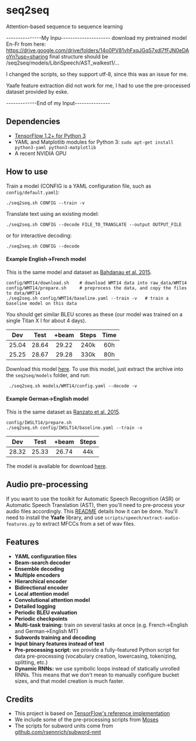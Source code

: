 # seq2seq
Attention-based sequence to sequence learning

---------------My Inpu---------------------
download my pretrained model En-Fr from here: https://drive.google.com/drive/folders/14o0PV81vhFxqJGq57xdl7fFJN0eDAoYn?usp=sharing
final structure should be /seq2seq/models/LibriSpeech/AST_walkest1/...

I changed the scripts, so they support utf-8, since this was an issue for me.



Yaafe feature extraction did not work for me, I had to use the pre-processed dataset provided by eske.

-------------End of my Input---------------




## Dependencies

* [TensorFlow 1.2+ for Python 3](https://www.tensorflow.org/get_started/os_setup.html)
* YAML and Matplotlib modules for Python 3: `sudo apt-get install python3-yaml python3-matplotlib`
* A recent NVIDIA GPU

## How to use


Train a model (CONFIG is a YAML configuration file, such as `config/default.yaml`):

    ./seq2seq.sh CONFIG --train -v 


Translate text using an existing model:

    ./seq2seq.sh CONFIG --decode FILE_TO_TRANSLATE --output OUTPUT_FILE
or for interactive decoding:

    ./seq2seq.sh CONFIG --decode

#### Example English&rarr;French model
This is the same model and dataset as [Bahdanau et al. 2015](https://arxiv.org/abs/1409.0473).

    config/WMT14/download.sh    # download WMT14 data into raw_data/WMT14
    config/WMT14/prepare.sh     # preprocess the data, and copy the files to data/WMT14
    ./seq2seq.sh config/WMT14/baseline.yaml --train -v   # train a baseline model on this data

You should get similar BLEU scores as these (our model was trained on a single Titan X I for about 4 days).

| Dev   | Test  | +beam | Steps | Time |
|:-----:|:-----:|:-----:|:-----:|:----:|
| 25.04 | 28.64 | 29.22 | 240k  | 60h  |
| 25.25 | 28.67 | 29.28 | 330k  | 80h  |

Download this model [here](https://drive.google.com/file/d/1Qe4yZTYSTF-mlRlP_NTFGwXgacZnBwdp/view?usp=sharing). To use this model, just extract the archive into the `seq2seq/models` folder, and run:

     ./seq2seq.sh models/WMT14/config.yaml --decode -v

#### Example German&rarr;English model
This is the same dataset as [Ranzato et al. 2015](https://arxiv.org/abs/1511.06732).

    config/IWSLT14/prepare.sh
    ./seq2seq.sh config/IWSLT14/baseline.yaml --train -v

| Dev   | Test  | +beam | Steps |
|:-----:|:-----:|:-----:|:-----:|
| 28.32 | 25.33 | 26.74 | 44k   |

The model is available for download [here](https://drive.google.com/file/d/1qCL3ZRxZ13fC45f74Nt6qiQ8tVAYFF9H/view?usp=sharing).

## Audio pre-processing
If you want to use the toolkit for Automatic Speech Recognition (ASR) or Automatic Speech Translation (AST), then you'll need to pre-process your audio files accordingly.
This [README](https://github.com/eske/seq2seq/tree/master/config/BTEC) details how it can be done. You'll need to install the **Yaafe** library, and use `scripts/speech/extract-audio-features.py` to extract MFCCs from a set of wav files.

## Features
* **YAML configuration files**
* **Beam-search decoder**
* **Ensemble decoding**
* **Multiple encoders**
* **Hierarchical encoder**
* **Bidirectional encoder**
* **Local attention model**
* **Convolutional attention model**
* **Detailed logging**
* **Periodic BLEU evaluation**
* **Periodic checkpoints**
* **Multi-task training:** train on several tasks at once (e.g. French->English and German->English MT)
* **Subwords training and decoding**
* **Input binary features instead of text**
* **Pre-processing script:** we provide a fully-featured Python script for data pre-processing (vocabulary creation, lowercasing, tokenizing, splitting, etc.)
* **Dynamic RNNs:** we use symbolic loops instead of statically unrolled RNNs. This means that we don't mean to manually configure bucket sizes, and that model creation is much faster.

## Credits

* This project is based on [TensorFlow's reference implementation](https://www.tensorflow.org/tutorials/seq2seq)
* We include some of the pre-processing scripts from [Moses](http://www.statmt.org/moses/)
* The scripts for subword units come from [github.com/rsennrich/subword-nmt](https://github.com/rsennrich/subword-nmt)
